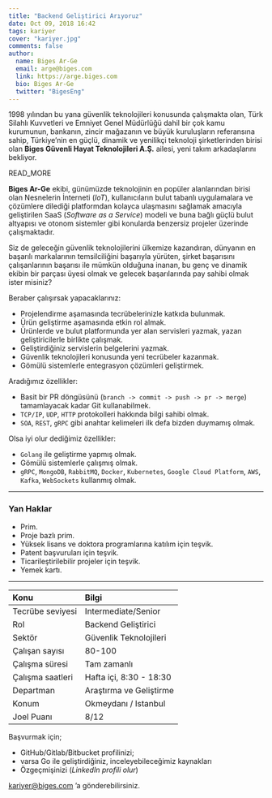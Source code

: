 ```yaml
---
title: "Backend Geliştirici Arıyoruz"
date: Oct 09, 2018 16:42
tags: kariyer
cover: "kariyer.jpg"
comments: false
author:
  name: Biges Ar-Ge
  email: arge@biges.com
  link: https://arge.biges.com
  bio: Biges Ar-Ge
  twitter: "BigesEng"
---
```


1998 yılından bu yana güvenlik teknolojileri konusunda çalışmakta olan, Türk
Silahlı Kuvvetleri ve Emniyet Genel Müdürlüğü dahil bir çok kamu kurumunun,
bankanın, zincir mağazanın ve büyük kuruluşların referansına sahip,
Türkiye’nin en güçlü, dinamik ve yenilikçi teknoloji şirketlerinden birisi
olan **Biges Güvenli Hayat Teknolojileri A.Ş.** ailesi, yeni takım arkadaşlarını
bekliyor.

READ_MORE

**Biges Ar-Ge** ekibi, günümüzde teknolojinin en popüler alanlarından birisi olan
Nesnelerin İnterneti (*IoT*), kullanıcıların bulut tabanlı uygulamalara ve
çözümlere dilediği platformdan kolayca ulaşmasını sağlamak amacıyla
geliştirilen SaaS (*Software as a Service*) modeli ve buna bağlı güçlü bulut
altyapısı ve otonom sistemler gibi konularda benzersiz projeler üzerinde
çalışmaktadır.

Siz de geleceğin güvenlik teknolojilerini ülkemize kazandıran, dünyanın en
başarılı markalarının temsilciliğini başarıyla yürüten, şirket başarısını
çalışanlarının başarısı ile mümkün olduğuna inanan, bu genç ve dinamik ekibin
bir parçası üyesi olmak ve gelecek başarılarında pay sahibi olmak ister
misiniz?

Beraber çalışırsak yapacaklarınız:

- Projelendirme aşamasında tecrübelerinizle katkıda bulunmak.
- Ürün geliştirme aşamasında etkin rol almak.
- Ürünlerde ve bulut platformunda yer alan servisleri yazmak, yazan
  geliştiricilerle birlikte çalışmak.
- Geliştirdiğiniz servislerin belgelerini yazmak.
- Güvenlik teknolojileri konusunda yeni tecrübeler kazanmak.
- Gömülü sistemlerle entegrasyon çözümleri geliştirmek.

Aradığımız özellikler:

- Basit bir PR döngüsünü (`branch -> commit -> push -> pr -> merge`)
  tamamlayacak kadar Git kullanabilmek.
- `TCP/IP`, `UDP`, `HTTP` protokolleri hakkında bilgi sahibi olmak.
- `SOA`, `REST`, `gRPC` gibi anahtar kelimeleri ilk defa bizden duymamış olmak.


Olsa iyi olur dediğimiz özellikler:

- `Golang` ile geliştirme yapmış olmak.
- Gömülü sistemlerle çalışmış olmak.
- `gRPC`, `MongoDB`, `RabbitMQ`, `Docker`, `Kubernetes`, `Google Cloud Platform`, `AWS`, `Kafka`, `WebSockets` kullanmış olmak.

---

### Yan Haklar

- Prim.
- Proje bazlı prim.
- Yüksek lisans ve doktora programlarına katılım için teşvik.
- Patent başvuruları için teşvik.
- Ticarileştirilebilir projeler için teşvik.
- Yemek kartı.

---

| Konu              | Bilgi                    |
|:------------------|:-------------------------|
| Tecrübe seviyesi  | Intermediate/Senior      |
| Rol               | Backend Geliştirici      |
| Sektör            | Güvenlik Teknolojileri   |
| Çalışan sayısı    | 80-100                   |
| Çalışma süresi    | Tam zamanlı              |
| Çalışma saatleri  | Hafta içi, 8:30 - 18:30  |
| Departman         | Araştırma ve Geliştirme  |
| Konum             | Okmeydanı / Istanbul     |
| Joel Puanı        | 8/12                     |

Başvurmak için;

- GitHub/Gitlab/Bitbucket profilinizi;
- varsa Go ile geliştirdiğiniz, inceleyebileceğimiz kaynakları
- Özgeçmişinizi (*LinkedIn profili olur*)

kariyer@biges.com ’a gönderebilirsiniz.